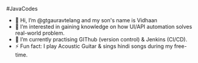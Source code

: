 ﻿#JavaCodes
- 👋 Hi, I’m @gtgauravtelang and my son's name is Vidhaan
- 👀 I’m interested in gaining knowledge on how UI/API automation solves real-world problem.
- 🌱 I’m currently practising GIThub (version control) & Jenkins (CI/CD).
- ⚡ Fun fact: I play Acoustic Guitar & sings hindi songs during my free-time.
